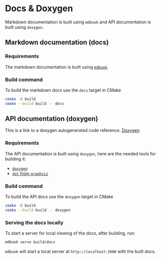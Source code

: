 # Docs & Doxygen

Markdown documentation is built using `mdbook` and API documentation is built using `doxygen`.

## Markdown documentation (docs)

### Requirements

The markdown documentation is built using [`mdbook`](https://github.com/rust-lang/mdBook).

### Build command

To build the markdown docs use the `docs` target in CMake

```sh
cmake -B build
cmake --build build -- docs
```

## API documentation (doxygen)

This is a link to a doxygen autogenerated code reference.
[Doxygen](./doxygen/html/files.html)

### Requirements

The API documentation is built using `doxygen`, here are the needed tools for building it:

- [`doxygen`](https://www.doxygen.nl/index.html)
- [`dot` from `graphviz`](https://graphviz.org/)

### Build command

To build the API docs use the `doxygen` target in CMake

```sh
cmake -B build
cmake --build build -- doxygen
```

### Serving the docs locally

To start a server for local viewing of the docs, after building, run:

```sh
mdbook serve build/docs
```

`mdbook` will start a local server at `http://localhost:3000` with the built docs.
